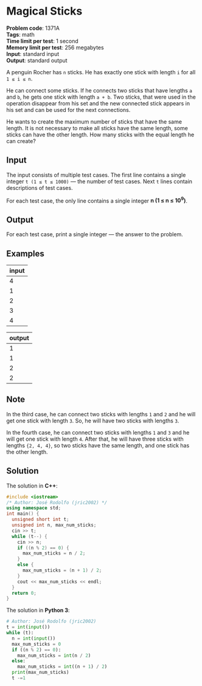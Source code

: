 # Magical Sticks
**Problem code**: 1371A  
**Tags**: math  
**Time limit per test**: 1 second  
**Memory limit per test**: 256 megabytes  
**Input**: standard input  
**Output**: standard output  

A penguin Rocher has `n` sticks. He has exactly one stick with length `i` for all `1 ≤ i ≤ n`.

He can connect some sticks. If he connects two sticks that have lengths `a` and `b`, he gets one stick with length `a + b`. Two sticks, that were used in the operation disappear from his set and the new connected stick appears in his set and can be used for the next connections.

He wants to create the maximum number of sticks that have the same length. It is not necessary to make all sticks have the same length, some sticks can have the other length. How many sticks with the equal length he can create?

## Input
The input consists of multiple test cases. The first line contains a single integer `t (1 ≤ t ≤ 1000)` — the number of test cases. Next `t` lines contain descriptions of test cases.

For each test case, the only line contains a single integer **n (1 ≤ n ≤ 10<sup>9</sup>)**.

## Output
For each test case, print a single integer  — the answer to the problem.

## Examples
| input |
| :--- |
| 4 |
| 1 |
| 2 |
| 3 |
| 4 |

| output |
| :--- |
| 1 |
| 1 |
| 2 |
| 2 |

## Note
In the third case, he can connect two sticks with lengths `1` and `2` and he will get one stick with length `3`. So, he will have two sticks with lengths `3`.

In the fourth case, he can connect two sticks with lengths `1` and `3` and he will get one stick with length `4`. After that, he will have three sticks with lengths `{2, 4, 4}`, so two sticks have the same length, and one stick has the other length.

## Solution
The solution in **C++**:
```cpp
#include <iostream>
/* Author: José Rodolfo (jric2002) */
using namespace std;
int main() {
  unsigned short int t;
  unsigned int n, max_num_sticks;
  cin >> t;
  while (t--) {
    cin >> n;
    if ((n % 2) == 0) {
      max_num_sticks = n / 2;
    }
    else {
      max_num_sticks = (n + 1) / 2;
    }
    cout << max_num_sticks << endl;
  }
  return 0;
}
```

The solution in **Python 3**:
```python
# Author: José Rodolfo (jric2002)
t = int(input())
while (t):
  n = int(input())
  max_num_sticks = 0
  if ((n % 2) == 0):
    max_num_sticks = int(n / 2)
  else:
    max_num_sticks = int((n + 1) / 2)
  print(max_num_sticks)
  t -=1
```